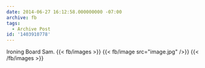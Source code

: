 ```yaml
---
date: 2014-06-27 16:12:58.000000000 -07:00
archive: fb
tags: 
  - Archive Post
id: '1403910778'
---
```


Ironing Board Sam.
{{< fb/images >}}
{{< fb/image src="image.jpg" />}}
{{< /fb/images >}}
